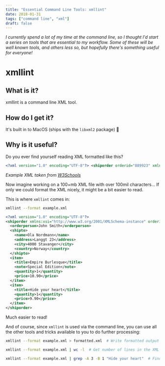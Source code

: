 ```yaml
---
title: "Essential Command Line Tools: xmllint"
date: 2018-01-31
tags: ["command line", "xml"]
draft: false
---
```

_I currently spend a lot of my time at the command line, so I thought I'd start a series on tools that are essential to my workflow. Some of these will be well known tools, and others less so, but hopefully there's something useful for everyone!_

# xmllint

## What is it?

xmllint is a command line XML tool.

## How do I get it?

It's built in to MacOS (ships with the `libxml2` package) 🎉

## Why is it useful?

Do you ever find yourself reading XML formatted like this?

```xml
<?xml version="1.0" encoding="UTF-8"?> <shiporder orderid="889923" xmlns:xsi="http://www.w3.org/2001/XMLSchema-instance" xsi:noNamespaceSchemaLocation="shiporder.xsd"> <orderperson>John Smith</orderperson> <shipto> <name>Ola Nordmann</name> <address>Langgt 23</address> <city>4000 Stavanger</city> <country>Norway</country> </shipto> <item> <title>Empire Burlesque</title> <note>Special Edition</note> <quantity>1</quantity> <price>10.90</price> </item> <item> <title>Hide your heart</title> <quantity>1</quantity> <price>9.90</price> </item> </shiporder>
```
_Example XML taken from [W3Schools][w3]_

Now imagine working on a 100+mb XML file with over 100mil characters... If only we could format the XML nicely, it might be a bit easier to read.

This is where `xmllint` comes in:

```bash
xmllint --format example.xml
```

```xml
<?xml version="1.0" encoding="UTF-8"?>
<shiporder xmlns:xsi="http://www.w3.org/2001/XMLSchema-instance" orderid="889923" xsi:noNamespaceSchemaLocation="shiporder.xsd">
  <orderperson>John Smith</orderperson>
  <shipto>
    <name>Ola Nordmann</name>
    <address>Langgt 23</address>
    <city>4000 Stavanger</city>
    <country>Norway</country>
  </shipto>
  <item>
    <title>Empire Burlesque</title>
    <note>Special Edition</note>
    <quantity>1</quantity>
    <price>10.90</price>
  </item>
  <item>
    <title>Hide your heart</title>
    <quantity>1</quantity>
    <price>9.90</price>
  </item>
</shiporder>
```

Much easier to read!

And of course, since `xmllint` is used via the command line, you can use all the other tools and tricks available to you to do further processing:

```bash
xmllint --format example.xml > formatted.xml  # Write formatted output to new file

xmllint --format example.xml | wc -l  # Get number of lines in the XML document

xmllint --format example.xml | grep -A 3 -B 1 "Hide your heart"  # Find details of item called "Hide your heart"
```

[w3]: https://www.w3schools.com/xml/schema_example.asp
